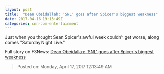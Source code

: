 ```yaml
---
layout: post
title:  "Dean Obeidallah: 'SNL' goes after Spicer's biggest weakness"
date: 2017-04-16 19:13:49Z
categories: cnn-com-entertainment
---
```


Just when you thought Sean Spicer's awful week couldn't get worse, along comes "Saturday Night Live."


Full story on F3News: [Dean Obeidallah: 'SNL' goes after Spicer's biggest weakness](http://www.f3nws.com/n/ZdRWEH)

> Posted on: Monday, April 17, 2017 12:13:49 AM
